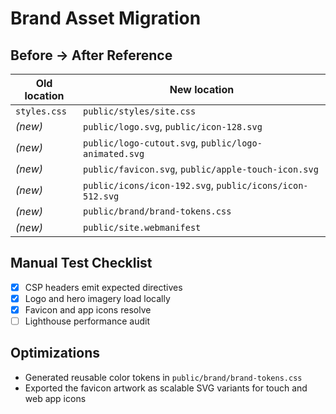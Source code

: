 # Brand Asset Migration

## Before → After Reference

| Old location | New location |
| --- | --- |
| `styles.css` | `public/styles/site.css` |
| _(new)_ | `public/logo.svg`, `public/icon-128.svg` |
| _(new)_ | `public/logo-cutout.svg`, `public/logo-animated.svg` |
| _(new)_ | `public/favicon.svg`, `public/apple-touch-icon.svg` |
| _(new)_ | `public/icons/icon-192.svg`, `public/icons/icon-512.svg` |
| _(new)_ | `public/brand/brand-tokens.css` |
| _(new)_ | `public/site.webmanifest` |

## Manual Test Checklist

- [x] CSP headers emit expected directives
- [x] Logo and hero imagery load locally
- [x] Favicon and app icons resolve
- [ ] Lighthouse performance audit

## Optimizations

- Generated reusable color tokens in `public/brand/brand-tokens.css`
- Exported the favicon artwork as scalable SVG variants for touch and web app icons
